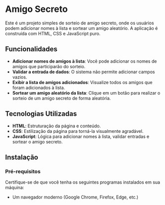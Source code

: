 # Amigo Secreto

Este é um projeto simples de sorteio de amigo secreto, onde os usuários podem adicionar nomes à lista e sortear um amigo aleatório. A aplicação é construída com HTML, CSS e JavaScript puro.

## Funcionalidades

- **Adicionar nomes de amigos à lista**: Você pode adicionar os nomes de amigos que participarão do sorteio.
- **Validar a entrada de dados**: O sistema não permite adicionar campos vazios.
- **Exibir a lista de amigos adicionados**: Visualize todos os amigos que foram adicionados à lista.
- **Sortear um amigo aleatório da lista**: Clique em um botão para realizar o sorteio de um amigo secreto de forma aleatória.

## Tecnologias Utilizadas

- **HTML**: Estruturação da página e conteúdo.
- **CSS**: Estilização da página para torná-la visualmente agradável.
- **JavaScript**: Lógica para adicionar nomes à lista, validar entradas e sortear o amigo secreto.

## Instalação

### Pré-requisitos

Certifique-se de que você tenha os seguintes programas instalados em sua máquina:

- Um navegador moderno (Google Chrome, Firefox, Edge, etc.)
